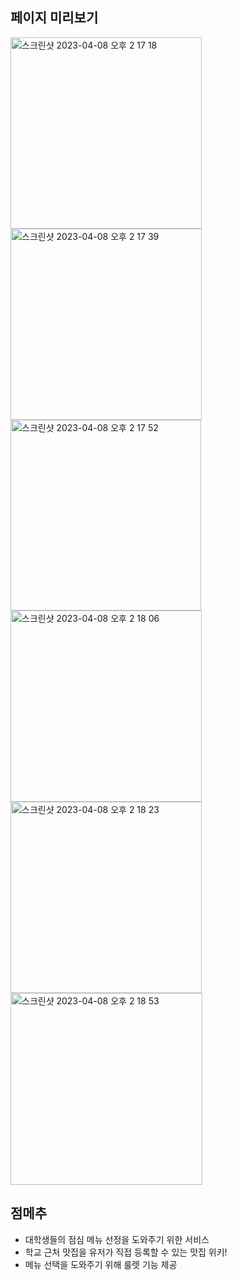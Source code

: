## 페이지 미리보기

<img width="306" alt="스크린샷 2023-04-08 오후 2 17 18" src="https://user-images.githubusercontent.com/81559230/230704608-72fe2bd2-0805-45d4-8add-b954696d3950.png"><img width="306" alt="스크린샷 2023-04-08 오후 2 17 39" src="https://user-images.githubusercontent.com/81559230/230704623-7f8d4f04-bbcb-4468-86b0-0735af3c1cc3.png">
<img width="305" alt="스크린샷 2023-04-08 오후 2 17 52" src="https://user-images.githubusercontent.com/81559230/230704634-731c1fa7-c852-4210-8486-62030206f68d.png"><img width="306" alt="스크린샷 2023-04-08 오후 2 18 06" src="https://user-images.githubusercontent.com/81559230/230704639-9d29493f-71bd-4578-b07a-b902311b020c.png">
<img width="306" alt="스크린샷 2023-04-08 오후 2 18 23" src="https://user-images.githubusercontent.com/81559230/230704648-3e0c98da-960e-46f8-9e47-697350be123f.png"><img width="307" alt="스크린샷 2023-04-08 오후 2 18 53" src="https://user-images.githubusercontent.com/81559230/230704666-47e6c95a-f384-48f3-8288-b5fded343ea0.png">

## 점메추

- 대학생들의 점심 메뉴 선정을 도와주기 위한 서비스
- 학교 근처 맛집을 유저가 직접 등록할 수 있는 맛집 위키!
- 메뉴 선택을 도와주기 위해 룰렛 기능 제공
